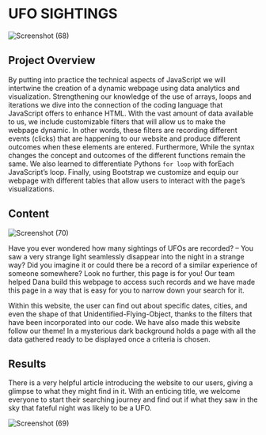 # UFO SIGHTINGS

![Screenshot (68)](https://user-images.githubusercontent.com/111472338/211784185-85ca4f03-bf15-4a1d-a3f1-c583011d8b62.png)

## Project Overview

By putting into practice the technical aspects of JavaScript we will intertwine the creation of a dynamic webpage using data analytics and visualization. Strengthening our knowledge of the use of arrays, loops and iterations we dive into the connection of the coding language that JavaScript offers to enhance HTML. With the vast amount of data available to us, we include customizable filters that will allow us to make the webpage dynamic. In other words, these filters are recording different events (clicks) that are happening to our website and produce different outcomes when these elements are entered.  Furthermore, While the syntax changes the concept and outcomes of the different functions remain the same. We also learned to differentiate Pythons ``for loop`` with forEach JavaScript’s loop. Finally, using Bootstrap we customize and equip our webpage with different tables that allow users to interact with the page’s visualizations.

## Content


![Screenshot (70)](https://user-images.githubusercontent.com/111472338/211784229-4a3c3f9f-0a43-42e6-8f75-0824b54b20d2.png)

Have you ever wondered how many sightings of UFOs are recorded? – You saw a very strange light seamlessly disappear into the night in a strange way? Did you imagine it or could there be a record of a similar experience of someone somewhere? Look no further, this page is for you!
Our team helped Dana build this webpage to access such records and we have made this page in a way that is easy for you to narrow down your search for it.

Within this website, the user can find out about specific dates, cities, and even the shape of that Unidentified-Flying-Object, thanks to the filters that have been incorporated into our code. We have also made this website follow our theme! In a mysterious dark background holds a page with all the data gathered ready to be displayed once a criteria is chosen.

## Results

There is a very helpful article introducing the website to our users, giving a glimpse to what they might find in it. 
With an enticing title, we welcome everyone to start their searching journey and find out if what they saw in the sky that fateful night was likely to be a UFO.

![Screenshot (69)](https://user-images.githubusercontent.com/111472338/211784358-20e443e8-0222-402d-9cb5-9aea84317d61.png)



